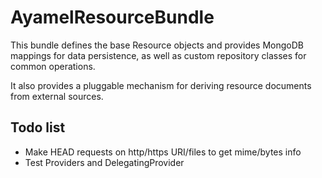 # AyamelResourceBundle #

This bundle defines the base Resource objects and provides MongoDB mappings for data persistence, as well as custom repository classes
for common operations.

It also provides a pluggable mechanism for deriving resource documents from external sources.
	
## Todo list ##

* Make HEAD requests on http/https URI/files to get mime/bytes info
* Test Providers and DelegatingProvider
